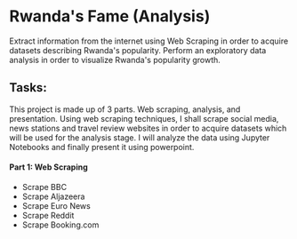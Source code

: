 # Rwanda's Fame (Analysis)
Extract information from the internet using Web Scraping in order to acquire datasets describing Rwanda's popularity. Perform an exploratory data analysis in order to visualize Rwanda's popularity growth. 

## Tasks:
This project is made up of 3 parts. Web scraping, analysis, and presentation. Using web scraping techniques, I shall scrape social media, news stations and travel review websites in order to acquire datasets which will be used for the analysis stage. I will analyze the data using Jupyter Notebooks and finally present it using powerpoint.
#### Part 1: Web Scraping
- Scrape BBC
- Scrape Aljazeera
- Scrape Euro News
- Scrape Reddit
- Scrape Booking.com
